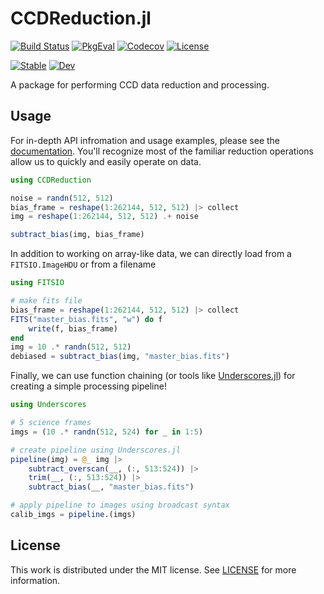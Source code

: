 # CCDReduction.jl

[![Build Status](https://github.com/juliaastro/CCDReduction.jl/workflows/CI/badge.svg?branch=master)](https://github.com/juliaastro/CCDReduction.jl/actions)
[![PkgEval](https://juliaci.github.io/NanosoldierReports/pkgeval_badges/C/CCDReduction.svg)](https://juliaci.github.io/NanosoldierReports/pkgeval_badges/report.html)
[![Codecov](https://codecov.io/gh/juliaastro/CCDReduction.jl/branch/master/graph/badge.svg)](https://codecov.io/gh/juliaastro/CCDReduction.jl)
[![License](https://img.shields.io/badge/License-MIT-yellow.svg)](https://opensource.org/licenses/MIT)

[![Stable](https://img.shields.io/badge/docs-stable-blue.svg)](https://juliaastro.github.io/CCDReduction.jl/stable)
[![Dev](https://img.shields.io/badge/docs-dev-blue.svg)](https://juliaastro.github.io/CCDReduction.jl/dev)

A package for performing CCD data reduction and processing.



## Usage

For in-depth API infromation and usage examples, please see the [documentation](https://juliaastro.github.io/CCDReduction.jl/dev). You'll recognize most of the familiar reduction operations allow us to quickly and easily operate on data.

```julia
using CCDReduction

noise = randn(512, 512)
bias_frame = reshape(1:262144, 512, 512) |> collect
img = reshape(1:262144, 512, 512) .+ noise

subtract_bias(img, bias_frame)
```

In addition to working on array-like data, we can directly load from a `FITSIO.ImageHDU` or from a filename

```julia
using FITSIO

# make fits file
bias_frame = reshape(1:262144, 512, 512) |> collect
FITS("master_bias.fits", "w") do f
    write(f, bias_frame)
end
img = 10 .* randn(512, 512)
debiased = subtract_bias(img, "master_bias.fits")
```

Finally, we can use function chaining (or tools like [Underscores.jl](https://github.com/c42f/Underscores.jl)) for creating a simple processing pipeline!

```julia
using Underscores

# 5 science frames
imgs = (10 .* randn(512, 524) for _ in 1:5)

# create pipeline using Underscores.jl
pipeline(img) = @_ img |>
    subtract_overscan(__, (:, 513:524)) |>
    trim(__, (:, 513:524)) |>
    subtract_bias(__, "master_bias.fits")

# apply pipeline to images using broadcast syntax
calib_imgs = pipeline.(imgs)
```

## License

This work is distributed under the MIT license. See [LICENSE](LICENSE) for more information.
